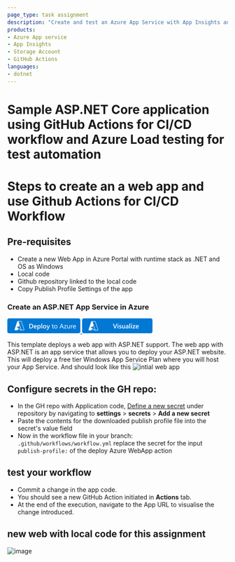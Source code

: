 ```yaml
---
page_type: task assignment
description: "Create and test an Azure App Service with App Insights and Storage using ARM"
products:
- Azure App service
- App Insights
- Storage Account
- GitHub Actions
languages:
- dotnet
---
```

# Sample ASP.NET Core application using GitHub Actions for CI/CD workflow and Azure Load testing for test automation

# Steps to create an a web app and use Github Actions for CI/CD Workflow

## Pre-requisites
* Create a new Web App in Azure Portal with runtime stack as .NET and OS as Windows
* Local code
* Github repository linked to the local code
* Copy Publish Profile Settings of the app

### Create an ASP.NET App Service in Azure

<a href="https://portal.azure.com/#create/Microsoft.Template/uri/https%3A%2F%2Fraw.githubusercontent.com%2FAzure%2Fazure-quickstart-templates%2Fmaster%2F101-webapp-windows-ASPNET%2Fazuredeploy.json" target="_blank">
    <img src="https://raw.githubusercontent.com/Azure/azure-quickstart-templates/master/1-CONTRIBUTION-GUIDE/images/deploytoazure.png"/>
</a>
<a href="http://armviz.io/#/?load=https%3A%2F%2Fraw.githubusercontent.com%2FAzure%2Fazure-quickstart-templates%2Fmaster%2F101-webapp-windows-ASPNET%2Fazuredeploy.json" target="_blank">
    <img src="https://raw.githubusercontent.com/Azure/azure-quickstart-templates/master/1-CONTRIBUTION-GUIDE/images/visualizebutton.png"/>
</a>

This template deploys a web app with ASP.NET support. The web app with ASP.NET is an app service that allows you to deploy your ASP.NET website. This will deploy a free tier Windows App Service Plan where you will host your App Service.
And should look like this
![intial web app](https://github.com/SandraFokem237/repo_systemCtask_prod_001/assets/145476727/a2efe861-4bd0-4ab9-b2d6-1da04e2d5a7f)

## Configure secrets in the GH repo:
* In the GH repo with Application code, [Define a new secret](https://github.com/Azure/actions-workflow-samples/blob/master/assets/create-secrets-for-GitHub-workflows.md) under repository by navigating to **settings** > **secrets** > **Add a new secret** 
* Paste the contents for the downloaded publish profile file into the secret's value field
* Now in the workflow file in your branch: `.github/workflows/workflow.yml` replace the secret for the input `publish-profile:` of the deploy Azure WebApp action

## test your workflow
* Commit a change in the app code. 
* You should see a new GitHub Action initiated in **Actions** tab.
* At the end of the execution, navigate to the App URL to visualise the change introduced.

## new web with local code for this assignment
![image](https://github.com/SandraFokem237/repo_systemCtask_prod_001/assets/145476727/7ce2d3e7-baf7-47ed-9b0c-ac22cc44b9a9)


